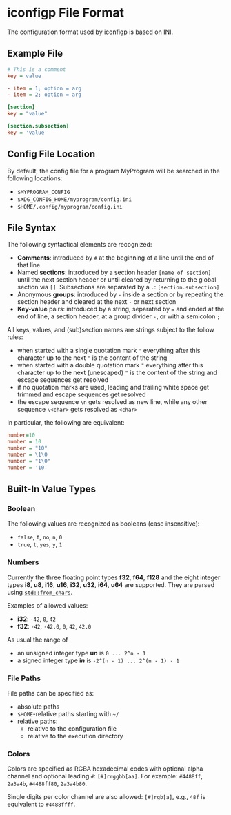 # iconfigp File Format

The configuration format used by iconfigp is based on INI.


## Example File

```ini
# This is a comment
key = value

- item = 1; option = arg
- item = 2; option = arg

[section]
key = "value"

[section.subsection]
key = 'value'
```


## Config File Location

By default, the config file for a program MyProgram will be searched in the following
locations:
* `$MYPROGRAM_CONFIG`
* `$XDG_CONFIG_HOME/myprogram/config.ini`
* `$HOME/.config/myprogram/config.ini`


## File Syntax

The following syntactical elements are recognized:
* **Comments**: introduced by `#` at the beginning of a line until the end of that line
* Named **sections**: introduced by a section header `[name of section]` until the
  next section header or until cleared by returning to the global section via `[]`.
  Subsections are separated by a `.`: `[section.subsection]`
* Anonymous **groups**: introduced by `-` inside a section or by repeating the section
  header and cleared at the next `-` or next section
* **Key-value** pairs: introduced by a string, separated by `=` and ended at the end of
  line, a section header, at a group divider `-`, or with a semicolon `;`

All keys, values, and (sub)section names are strings subject to the follow rules:
* when started with a single quotation mark `'` everything after this character up to
  the next `'` is the content of the string
* when started with a double quotation mark `"` everything after this character up to
  the next (unescaped) `"` is the content of the string and escape sequences get
  resolved
* if no quotation marks are used, leading and trailing white space get trimmed and
  escape sequences get resolved
* the escape sequence `\n` gets resolved as new line, while any other sequence `\<char>`
  gets resolved as `<char>`

In particular, the following are equivalent:
```ini
number=10
number = 10
number = "10"
number = \1\0
number = "1\0"
number = '10'
```


## Built-In Value Types

### Boolean

The following values are recognized as booleans (case insensitive):
* `false`, `f`, `no`, `n`, `0`
* `true`, `t`, `yes`, `y`, `1`


### Numbers

Currently the three floating point types **f32**, **f64**, **f128** and
the eight integer types **i8**, **u8**, **i16**, **u16**, **i32**, **u32**,
**i64**, **u64** are supported. They are parsed using
[`std::from_chars`](https://en.cppreference.com/w/cpp/utility/from_chars).

Examples of allowed values:
* **i32**: `-42`, `0`, `42`
* **f32**: `-42`, `-42.0`, `0`, `42`, `42.0`

As usual the range of
* an unsigned integer type **u*****n*** is `0 ... 2^n - 1`
* a signed integer type **i*****n*** is `-2^(n - 1) ... 2^(n - 1) - 1`


### File Paths

File paths can be specified as:
* absolute paths
* `$HOME`-relative paths starting with `~/`
* relative paths:
   - relative to the configuration file
   - relative to the execution directory


### Colors

Colors are specified as RGBA hexadecimal codes with optional alpha channel and
optional leading `#`: `[#]rrggbb[aa]`.
For example: `#4488ff`, `2a3a4b`, `#4488ff80`, `2a3a4b80`.

Single digits per color channel are also allowed: `[#]rgb[a]`, e.g.,
`48f` is equivalent to `#4488ffff`.
